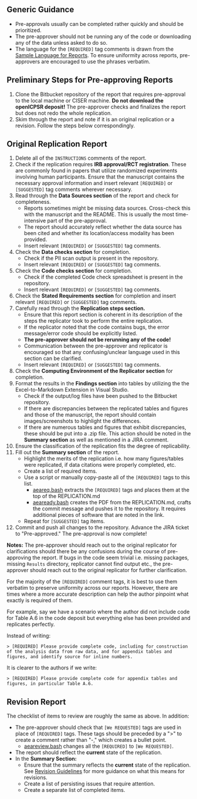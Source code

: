 ## Generic Guidance
- Pre-approvals usually can be completed rather quickly and should be prioritized.
- The pre-approver should not be running any of the code or downloading any of the data unless asked to do so.
- The language for the `[REQUIRED]` tag comments is drawn from the [Sample Language for Reports](https://github.com/AEADataEditor/aea-de-guidance/blob/fab4c3f3c52e619a696dfafc4a55dacb6460f54a/sample-language-report.md). To ensure uniformity across reports, pre-approvers are encouraged to use the phrases verbatim.

## Preliminary Steps for Pre-approving Reports
1. Clone the Bitbucket repository of the report that requires pre-approval to the local machine or CISER machine. **Do not download the openICPSR deposit!**  The pre-approver checks and finalizes the report but does not redo the whole replication.
2. Skim through the report and note if it is an original replication or a revision.  Follow the steps below correspondingly.


## Original Replication Report
1. Delete all of the `INSTRUCTIONS` comments of the report.
1. Check if the replication requires **IRB approval/RCT registration**.  These are commonly found in papers that utilize randomized experiments involving human participants.  Ensure that the manuscript contains the necessary approval information and insert relevant `[REQUIRED]` or `[SUGGESTED]` tag comments wherever necessary.
1. Read through the **Data Sources section** of the report and check for completeness.
   - Reports sometimes might be missing data sources.  Cross-check this with the manuscript and the README.  This is usually the most time-intensive part of the pre-approval.
   - The report should accurately reflect whether the data source has been cited and whether its location/access modality has been provided. 
   - Insert relevant `[REQUIRED]` or `[SUGGESTED]` tag comments.
2. Check the **Data checks section** for completion.
   - Check if the PII scan output is present in the repository.
   - Insert relevant `[REQUIRED]` or `[SUGGESTED]` tag comments.
2. Check the **Code checks section** for completion.
   - Check if the completed Code check spreadsheet is present in the repository.
   - Insert relevant `[REQUIRED]` or `[SUGGESTED]` tag comments.
4. Check the **Stated Requirements section** for completion and insert relevant `[REQUIRED]` or `[SUGGESTED]` tag comments.
5. Carefully read through the **Replication steps section.**
   - Ensure that this report section is coherent in its description of the steps the replicator took to perform the entire replication.
   - If the replicator noted that the code contains bugs, the error message/error code should be explicitly listed.
   - **The pre-approver should not be rerunning any of the code!**
   - Communication between the pre-approver and replicator is encouraged so that any confusing/unclear language used in this section can be clarified.
   - Insert relevant `[REQUIRED]` or `[SUGGESTED]` tag comments.
6. Check the **Computing Environment of the Replicator section** for completion. 
7. Format the results in the **Findings section** into tables by utilizing the the Excel-to-Markdown Extension in Visual Studio.
   - Check if the output/log files have been pushed to the Bitbucket repository.
   - If there are discrepancies between the replicated tables and figures and those of the manuscript, the report should contain images/screenshots to highlight the differences.
   - If there are numerous tables and figures that exhibit discrepancies, these should be put into a .zip file.  This action should be noted in the **Summary section** as well as mentioned in a JIRA comment.
8. Ensure the classification of the replication fits the degree of replicability.
9. Fill out the **Summary section** of the report.
   - Highlight the merits of the replication i.e. how many figures/tables were replicated, if data citations were properly completed, etc.
   - Create a list of required items.
   - Use a script or manually copy-paste all of the `[REQUIRED]` tags to this list.
      - [aeareq.bash](https://gist.github.com/larsvilhuber/d4e1d8d55da0d6daecd6415acbbe974f) extracts the `[REQUIRED]` tags and places them at the top of the REPLICATION.md 
      - [aeaready.bash](https://gist.github.com/larsvilhuber/a89e6d842b563e3ab3fcf9e86fd37e48) creates the PDF from the REPLICATION.md, crafts the commit message and pushes it to the repository.  It requires additional pieces of software that are noted in the link.
   - Repeat for `[SUGGESTED]` tag items.
10. Commit and push all changes to the repository.  Advance the JIRA ticket to "Pre-approved."  The pre-approval is now complete!

**Notes:** The pre-approver should reach out to the original replicator for clarifications should there be any confusions during the course of pre-approving the report.  If bugs in the code seem trivial i.e. missing packages, missing `Results` directory, replicator cannot find output etc., the pre-approver should reach out to the original replicator for further clarification.

For the majority of the `[REQUIRED]` comment tags, it is best to use them verbatim to preserve uniformity across our reports.  However, there are times where a more accurate description can help the author pinpoint what exactly is required of them.

For example, say we have a scenario where the author did not include code for Table A.6 in the code deposit but everything else has been provided and replicates perfectly.

Instead of writing:
```
> [REQUIRED] Please provide complete code, including for construction of the analysis data from raw data, and for appendix tables and figures, and identify source for inline numbers.
```
It is clearer to the authors if we write:
```
> [REQUIRED] Please provide complete code for appendix tables and figures, in particular Table A.6.
```


## Revision Report
The checklist of items to review are roughly the same as above.  In addition:
- The pre-approver should check that `[We REQUESTED]` tags are used in place of `[REQUIRED]` tags.  These tags should be preceded by a ">" to create a comment rather than "-," which creates a bullet point.
   - [aeareview.bash](https://gist.github.com/larsvilhuber/05bfc1b4d3dcabd10b04705e8b45198e) changes all the `[REQUIRED]` to `[We REQUESTED]`.
- The report should reflect the **current** state of the replication.
- In the **Summary Section:**
   - Ensure that the summary reflects the **current** state of the replication.  See [Revision Guidelines](https://github.com/labordynamicsinstitute/replicability-training/wiki/Revision-to-a-Replication) for more guidance on what this means for revisions.
   - Create a list of persisting issues that require attention.
   - Create a separate list of completed items.